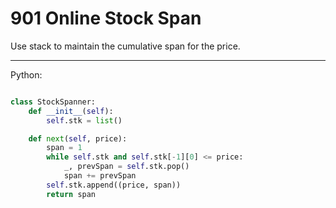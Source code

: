 # 901 Online Stock Span

Use stack to maintain the cumulative span for the price.

---

Python:

```python

class StockSpanner:
    def __init__(self):
        self.stk = list()

    def next(self, price):
        span = 1
        while self.stk and self.stk[-1][0] <= price:
            _, prevSpan = self.stk.pop()
            span += prevSpan
        self.stk.append((price, span))
        return span
```
